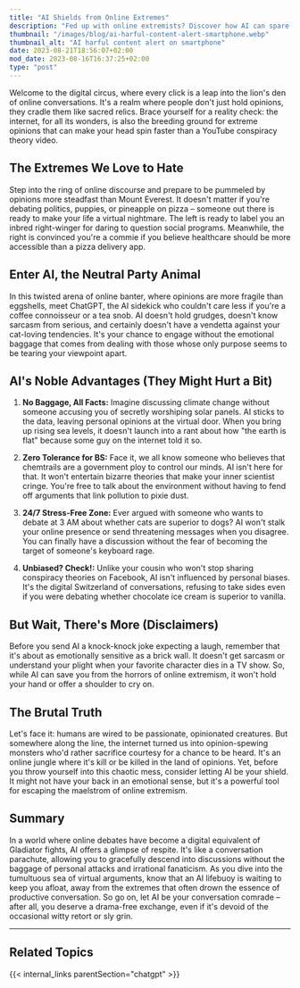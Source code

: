 ```yaml
---
title: "AI Shields from Online Extremes"
description: "Fed up with online extremists? Discover how AI can spare you drama, harassment & absurdity. Embrace the cold, logical alternative."
thumbnail: "/images/blog/ai-harful-content-alert-smartphone.webp"
thumbnail_alt: "AI harful content alert on smartphone"
date: 2023-08-21T18:56:07+02:00
mod_date: 2023-08-16T16:37:25+02:00
type: "post"
---
```


Welcome to the digital circus, where every click is a leap into the lion's den of online conversations. It's a realm where people don't just hold opinions, they cradle them like sacred relics. Brace yourself for a reality check: the internet, for all its wonders, is also the breeding ground for extreme opinions that can make your head spin faster than a YouTube conspiracy theory video.

## The Extremes We Love to Hate

Step into the ring of online discourse and prepare to be pummeled by opinions more steadfast than Mount Everest. It doesn't matter if you're debating politics, puppies, or pineapple on pizza – someone out there is ready to make your life a virtual nightmare. The left is ready to label you an inbred right-winger for daring to question social programs. Meanwhile, the right is convinced you're a commie if you believe healthcare should be more accessible than a pizza delivery app.

## Enter AI, the Neutral Party Animal

In this twisted arena of online banter, where opinions are more fragile than eggshells, meet ChatGPT, the AI sidekick who couldn't care less if you're a coffee connoisseur or a tea snob. AI doesn't hold grudges, doesn't know sarcasm from serious, and certainly doesn't have a vendetta against your cat-loving tendencies. It's your chance to engage without the emotional baggage that comes from dealing with those whose only purpose seems to be tearing your viewpoint apart.

## AI's Noble Advantages (They Might Hurt a Bit)

1. **No Baggage, All Facts:** Imagine discussing climate change without someone accusing you of secretly worshiping solar panels. AI sticks to the data, leaving personal opinions at the virtual door. When you bring up rising sea levels, it doesn't launch into a rant about how "the earth is flat" because some guy on the internet told it so.

2. **Zero Tolerance for BS:** Face it, we all know someone who believes that chemtrails are a government ploy to control our minds. AI isn't here for that. It won't entertain bizarre theories that make your inner scientist cringe. You're free to talk about the environment without having to fend off arguments that link pollution to pixie dust.

3. **24/7 Stress-Free Zone:** Ever argued with someone who wants to debate at 3 AM about whether cats are superior to dogs? AI won't stalk your online presence or send threatening messages when you disagree. You can finally have a discussion without the fear of becoming the target of someone's keyboard rage.

4. **Unbiased? Check!:** Unlike your cousin who won't stop sharing conspiracy theories on Facebook, AI isn't influenced by personal biases. It's the digital Switzerland of conversations, refusing to take sides even if you were debating whether chocolate ice cream is superior to vanilla.

## But Wait, There's More (Disclaimers)

Before you send AI a knock-knock joke expecting a laugh, remember that it's about as emotionally sensitive as a brick wall. It doesn't get sarcasm or understand your plight when your favorite character dies in a TV show. So, while AI can save you from the horrors of online extremism, it won't hold your hand or offer a shoulder to cry on.

## The Brutal Truth

Let's face it: humans are wired to be passionate, opinionated creatures. But somewhere along the line, the internet turned us into opinion-spewing monsters who'd rather sacrifice courtesy for a chance to be heard. It's an online jungle where it's kill or be killed in the land of opinions. Yet, before you throw yourself into this chaotic mess, consider letting AI be your shield. It might not have your back in an emotional sense, but it's a powerful tool for escaping the maelstrom of online extremism.

## Summary

In a world where online debates have become a digital equivalent of Gladiator fights, AI offers a glimpse of respite. It's like a conversation parachute, allowing you to gracefully descend into discussions without the baggage of personal attacks and irrational fanaticism. As you dive into the tumultuous sea of virtual arguments, know that an AI lifebuoy is waiting to keep you afloat, away from the extremes that often drown the essence of productive conversation. So go on, let AI be your conversation comrade – after all, you deserve a drama-free exchange, even if it's devoid of the occasional witty retort or sly grin.


***
## Related Topics

{{< internal_links parentSection="chatgpt" >}}
